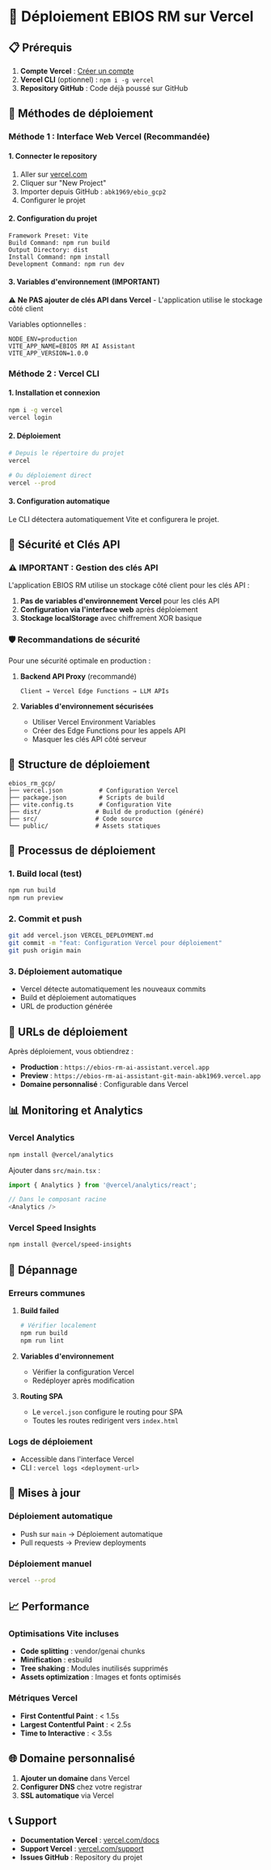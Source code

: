 # 🚀 Déploiement EBIOS RM sur Vercel

## 📋 Prérequis

1. **Compte Vercel** : [Créer un compte](https://vercel.com/signup)
2. **Vercel CLI** (optionnel) : `npm i -g vercel`
3. **Repository GitHub** : Code déjà poussé sur GitHub

## 🔧 Méthodes de déploiement

### Méthode 1 : Interface Web Vercel (Recommandée)

#### 1. **Connecter le repository**
1. Aller sur [vercel.com](https://vercel.com)
2. Cliquer sur "New Project"
3. Importer depuis GitHub : `abk1969/ebio_gcp2`
4. Configurer le projet

#### 2. **Configuration du projet**
```
Framework Preset: Vite
Build Command: npm run build
Output Directory: dist
Install Command: npm install
Development Command: npm run dev
```

#### 3. **Variables d'environnement** (IMPORTANT)
⚠️ **Ne PAS ajouter de clés API dans Vercel** - L'application utilise le stockage côté client

Variables optionnelles :
```
NODE_ENV=production
VITE_APP_NAME=EBIOS RM AI Assistant
VITE_APP_VERSION=1.0.0
```

### Méthode 2 : Vercel CLI

#### 1. **Installation et connexion**
```bash
npm i -g vercel
vercel login
```

#### 2. **Déploiement**
```bash
# Depuis le répertoire du projet
vercel

# Ou déploiement direct
vercel --prod
```

#### 3. **Configuration automatique**
Le CLI détectera automatiquement Vite et configurera le projet.

## 🔐 Sécurité et Clés API

### ⚠️ IMPORTANT : Gestion des clés API

L'application EBIOS RM utilise un stockage côté client pour les clés API :

1. **Pas de variables d'environnement Vercel** pour les clés API
2. **Configuration via l'interface web** après déploiement
3. **Stockage localStorage** avec chiffrement XOR basique

### 🛡️ Recommandations de sécurité

Pour une sécurité optimale en production :

1. **Backend API Proxy** (recommandé)
   ```
   Client → Vercel Edge Functions → LLM APIs
   ```

2. **Variables d'environnement sécurisées**
   - Utiliser Vercel Environment Variables
   - Créer des Edge Functions pour les appels API
   - Masquer les clés API côté serveur

## 📁 Structure de déploiement

```
ebios_rm_gcp/
├── vercel.json          # Configuration Vercel
├── package.json         # Scripts de build
├── vite.config.ts       # Configuration Vite
├── dist/               # Build de production (généré)
├── src/                # Code source
└── public/             # Assets statiques
```

## 🚀 Processus de déploiement

### 1. **Build local** (test)
```bash
npm run build
npm run preview
```

### 2. **Commit et push**
```bash
git add vercel.json VERCEL_DEPLOYMENT.md
git commit -m "feat: Configuration Vercel pour déploiement"
git push origin main
```

### 3. **Déploiement automatique**
- Vercel détecte automatiquement les nouveaux commits
- Build et déploiement automatiques
- URL de production générée

## 🔗 URLs de déploiement

Après déploiement, vous obtiendrez :

- **Production** : `https://ebios-rm-ai-assistant.vercel.app`
- **Preview** : `https://ebios-rm-ai-assistant-git-main-abk1969.vercel.app`
- **Domaine personnalisé** : Configurable dans Vercel

## 📊 Monitoring et Analytics

### Vercel Analytics
```bash
npm install @vercel/analytics
```

Ajouter dans `src/main.tsx` :
```typescript
import { Analytics } from '@vercel/analytics/react';

// Dans le composant racine
<Analytics />
```

### Vercel Speed Insights
```bash
npm install @vercel/speed-insights
```

## 🐛 Dépannage

### Erreurs communes

1. **Build failed**
   ```bash
   # Vérifier localement
   npm run build
   npm run lint
   ```

2. **Variables d'environnement**
   - Vérifier la configuration Vercel
   - Redéployer après modification

3. **Routing SPA**
   - Le `vercel.json` configure le routing pour SPA
   - Toutes les routes redirigent vers `index.html`

### Logs de déploiement
- Accessible dans l'interface Vercel
- CLI : `vercel logs <deployment-url>`

## 🔄 Mises à jour

### Déploiement automatique
- Push sur `main` → Déploiement automatique
- Pull requests → Preview deployments

### Déploiement manuel
```bash
vercel --prod
```

## 📈 Performance

### Optimisations Vite incluses
- **Code splitting** : vendor/genai chunks
- **Minification** : esbuild
- **Tree shaking** : Modules inutilisés supprimés
- **Assets optimization** : Images et fonts optimisés

### Métriques Vercel
- **First Contentful Paint** : < 1.5s
- **Largest Contentful Paint** : < 2.5s
- **Time to Interactive** : < 3.5s

## 🌐 Domaine personnalisé

1. **Ajouter un domaine** dans Vercel
2. **Configurer DNS** chez votre registrar
3. **SSL automatique** via Vercel

## 📞 Support

- **Documentation Vercel** : [vercel.com/docs](https://vercel.com/docs)
- **Support Vercel** : [vercel.com/support](https://vercel.com/support)
- **Issues GitHub** : Repository du projet
